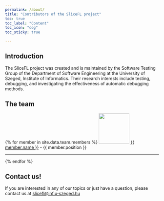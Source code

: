 ```yaml
---
permalink: /about/
title: "Contributors of the SliceFL project"
toc: true
toc_label: "Content"
toc_icon: "cog"
toc_sticky: true

---
```


## Introduction

The SliceFL project was created and is maintained by the Software Testing Group of the Department of Software Engineering at the University of Szeged, Institute of Informatics.
Their research interests include testing, debugging, and investigating the effectiveness of automatic debugging methods.

## The team

{% for member in site.data.team.members %}
  <img src="{{member.avatar}}" width="100" height="100"/>
  <a href="{{member.webpage}}">{{ member.name }}</a> - {{ member.position }}
  <hr>
{% endfor %}

## Contact us!

If you are interested in any of our topics or just have a question, please contact us at <a href="mailto:slicefl@inf.u-szeged.hu">slicefl@inf.u-szeged.hu</a>
